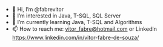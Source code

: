 - 👋 Hi, I’m @fabrevitor
- 👀 I’m interested in Java, T-SQL, SQL Server
- 🌱 I’m currently learning Java, T-SQL and Algorithms
- 📫 How to reach me: vitor_fabre@hotmail.com or LinkedIn https://www.linkedin.com/in/vitor-fabre-de-souza/
